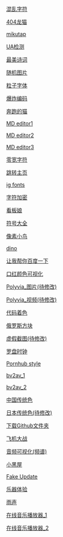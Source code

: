 <a href="https://dadaewqq.github.io/fun/01/" target="_blank"> 混乱字符 </a>  

<a href="https://dadaewqq.github.io/fun/02/" target="_blank"> 404龙猫 </a>  

<a href="https://dadaewqq.github.io/fun/03/" target="_blank"> mikutap </a>  

<a href="https://dadaewqq.github.io/fun/04/" target="_blank"> UA检测 </a>  

<a href="https://dadaewqq.github.io/fun/05/" target="_blank"> 最美诗词 </a>  

<a href="https://dadaewqq.github.io/fun/06/" target="_blank"> 随机图片 </a>  

<a href="https://dadaewqq.github.io/fun/07/" target="_blank"> 粒子字体 </a>  

<a href="https://dadaewqq.github.io/fun/08/" target="_blank"> 爆炸编码 </a>  

<a href="https://dadaewqq.github.io/fun/09/" target="_blank"> 奔跑的猫 </a>  

<a href="https://dadaewqq.github.io/fun/10/" target="_blank"> MD editor1 </a>  

<a href="https://dadaewqq.github.io/fun/10_A/" target="_blank"> MD editor2 </a>  

<a href="https://dadaewqq.github.io/fun/10_B/" target="_blank"> MD editor3 </a>  

<a href="https://dadaewqq.github.io/fun/11/" target="_blank"> 零宽字符 </a>  

<a href="https://dadaewqq.github.io/fun/12/" target="_blank"> 跳转主页 </a>  

<a href="https://dadaewqq.github.io/fun/13/" target="_blank"> ig fonts </a>  

<a href="https://dadaewqq.github.io/fun/14/" target="_blank"> 字符加密 </a>  

<a href="https://dadaewqq.github.io/fun/15/" target="_blank"> 看板娘 </a>   

<a href="https://dadaewqq.github.io/fun/16/" target="_blank"> 符号大全 </a>  

<a href="https://dadaewqq.github.io/fun/17/" target="_blank"> 像素小鸟 </a>  

<a href="https://dadaewqq.github.io/fun/18/" target="_blank"> dino </a>   

<a href="https://dadaewqq.github.io/fun/19/" target="_blank"> 让我帮你百度一下 </a>   

<a href="https://dadaewqq.github.io/fun/20/" target="_blank"> 口红颜色可视化 </a>   

<a href="https://dadaewqq.github.io/fun/21/" target="_blank"> Polyvia_图片(待修改) </a>   

<a href="https://dadaewqq.github.io/fun/21_A/" target="_blank"> Polyvia_视频(待修改) </a>   

<a href="https://dadaewqq.github.io/fun/22/" target="_blank"> 代码着色 </a>   

<a href="https://dadaewqq.github.io/fun/23/" target="_blank"> 俄罗斯方块 </a>   

<a href="https://dadaewqq.github.io/fun/24/" target="_blank"> 虚假截图(待修改) </a>   

<a href="https://dadaewqq.github.io/fun/25/" target="_blank"> 罗盘时钟 </a>   

<a href="https://dadaewqq.github.io/fun/26/" target="_blank"> Pornhub style </a>   

<a href="https://dadaewqq.github.io/fun/27/" target="_blank"> bv2av_1 </a>   

<a href="https://dadaewqq.github.io/fun/27_A/" target="_blank"> bv2av_2 </a>   

<a href="https://dadaewqq.github.io/fun/28/" target="_blank"> 中国传统色 </a>   

<a href="https://dadaewqq.github.io/fun/29/" target="_blank"> 日本传统色(待修改) </a>   

<a href="https://dadaewqq.github.io/fun/30/" target="_blank"> 下载Github文件夹 </a>   

<a href="https://dadaewqq.github.io/fun/31/" target="_blank"> 飞机大战 </a>   

<a href="https://dadaewqq.github.io/fun/32/" target="_blank"> 音频可视化(频谱) </a>   

<a href="https://dadaewqq.github.io/fun/33/" target="_blank"> 小黑屋 </a>   

<a href="https://dadaewqq.github.io/fun/34/" target="_blank"> Fake Update </a>   

<a href="https://dadaewqq.github.io/fun/35/" target="_blank"> 乐器体验 </a>   

<a href="https://dadaewqq.github.io/fun/36/" target="_blank"> 雨声 </a>   

<a href="https://dadaewqq.github.io/fun/37/" target="_blank"> 在线音乐播放器_1 </a>   

<a href="https://dadaewqq.github.io/fun/37_A/" target="_blank"> 在线音乐播放器_2 </a>   
















